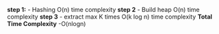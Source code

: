 **step 1:** - Hashing  O(n) time complexity
**step 2** - Build heap O(n) time complexity
**step 3** - extract max K times O(k log n) time complexity
**Total Time Complexity** -O(nlogn)
​